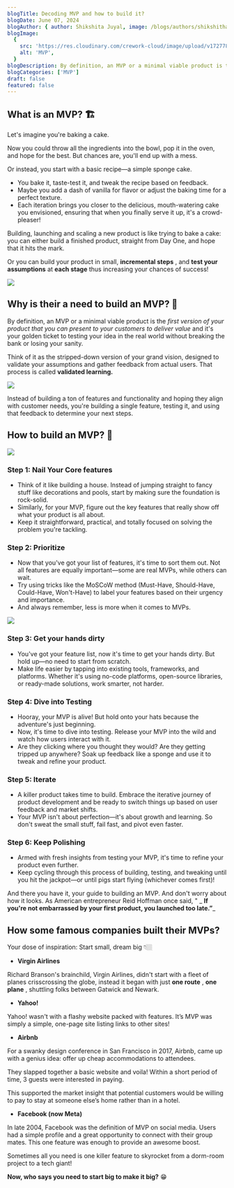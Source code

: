 ```yaml
---
blogTitle: Decoding MVP and how to build it?
blogDate: June 07, 2024
blogAuthor: { author: Shikshita Juyal, image: /blogs/authors/shikshitha.png }
blogImage:
  {
    src: 'https://res.cloudinary.com/crework-cloud/image/upload/v1727780913/blogs/f083b76a-4e4f-4483-b72e-d0978cebabae.png',
    alt: 'MVP',
  }
blogDescription: By definition, an MVP or a minimal viable product is the first version of your product that you can present to your customers to deliver value and it's your golden ticket to testing your idea in the real world without breaking the bank or losing your sanity.
blogCategories: ['MVP']
draft: false
featured: false
---
```


## What is an MVP? 🏗️

Let's imagine you're baking a cake.

Now you could throw all the ingredients into the bowl, pop it in the oven, and hope for the best. But chances are, you'll end up with a mess.

Or instead, you start with a basic recipe—a simple sponge cake.

- You bake it, taste-test it, and tweak the recipe based on feedback.
- Maybe you add a dash of vanilla for flavor or adjust the baking time for a perfect texture.
- Each iteration brings you closer to the delicious, mouth-watering cake you envisioned, ensuring that when you finally serve it up, it's a crowd-pleaser!

Building, launching and scaling a new product is like trying to bake a cake: you can either build a finished product, straight from Day One, and hope that it hits the mark.

Or you can build your product in small, **incremental steps** , and **test your** **assumptions** at **each stage** thus increasing your chances of success!

[![](https://substackcdn.com/image/fetch/w_1456,c_limit,f_auto,q_auto:good,fl_progressive:steep/https%3A%2F%2Fsubstack-post-media.s3.amazonaws.com%2Fpublic%2Fimages%2F7f89afac-60dd-4bf9-801b-39f51f0c20e4_2000x1357.png)](https://substackcdn.com/image/fetch/f_auto,q_auto:good,fl_progressive:steep/https%3A%2F%2Fsubstack-post-media.s3.amazonaws.com%2Fpublic%2Fimages%2F7f89afac-60dd-4bf9-801b-39f51f0c20e4_2000x1357.png)

## Why is their a need to build an MVP? 🧠

By definition, an MVP or a minimal viable product is the _first version of your product that you can present to your customers to deliver value_ and it's your golden ticket to testing your idea in the real world without breaking the bank or losing your sanity.

Think of it as the stripped-down version of your grand vision, designed to validate your assumptions and gather feedback from actual users. That process is called **validated learning.**

[![](https://substackcdn.com/image/fetch/w_1456,c_limit,f_auto,q_auto:good,fl_progressive:steep/https%3A%2F%2Fsubstack-post-media.s3.amazonaws.com%2Fpublic%2Fimages%2F7573723a-806a-42cd-a8c6-8258bd022a16_2000x1096.png)](https://substackcdn.com/image/fetch/f_auto,q_auto:good,fl_progressive:steep/https%3A%2F%2Fsubstack-post-media.s3.amazonaws.com%2Fpublic%2Fimages%2F7573723a-806a-42cd-a8c6-8258bd022a16_2000x1096.png)

Instead of building a ton of features and functionality and hoping they align with customer needs, you're building a single feature, testing it, and using that feedback to determine your next steps.

## How to build an MVP? 🔨

[![](https://substackcdn.com/image/fetch/w_1456,c_limit,f_auto,q_auto:good,fl_progressive:steep/https%3A%2F%2Fsubstack-post-media.s3.amazonaws.com%2Fpublic%2Fimages%2F9886c1d2-acbe-4c34-9604-e47c059bfabf_2000x1398.png)](https://substackcdn.com/image/fetch/f_auto,q_auto:good,fl_progressive:steep/https%3A%2F%2Fsubstack-post-media.s3.amazonaws.com%2Fpublic%2Fimages%2F9886c1d2-acbe-4c34-9604-e47c059bfabf_2000x1398.png)

### Step 1: **Nail Your Core features**

- Think of it like building a house. Instead of jumping straight to fancy stuff like decorations and pools, start by making sure the foundation is rock-solid.
- Similarly, for your MVP, figure out the key features that really show off what your product is all about.
- Keep it straightforward, practical, and totally focused on solving the problem you're tackling.

### Step 2: Prioritize

- Now that you've got your list of features, it's time to sort them out. Not all features are equally important—some are real MVPs, while others can wait.
- Try using tricks like the MoSCoW method (Must-Have, Should-Have, Could-Have, Won't-Have) to label your features based on their urgency and importance.
- And always remember, less is more when it comes to MVPs.

[![](https://substackcdn.com/image/fetch/w_1456,c_limit,f_auto,q_auto:good,fl_progressive:steep/https%3A%2F%2Fsubstack-post-media.s3.amazonaws.com%2Fpublic%2Fimages%2F08ce1d11-073a-44d9-aa21-244b25a67ccd_2000x1516.png)](https://substackcdn.com/image/fetch/f_auto,q_auto:good,fl_progressive:steep/https%3A%2F%2Fsubstack-post-media.s3.amazonaws.com%2Fpublic%2Fimages%2F08ce1d11-073a-44d9-aa21-244b25a67ccd_2000x1516.png)

### Step 3: Get your hands dirty

- You've got your feature list, now it's time to get your hands dirty. But hold up—no need to start from scratch.
- Make life easier by tapping into existing tools, frameworks, and platforms. Whether it's using no-code platforms, open-source libraries, or ready-made solutions, work smarter, not harder.

### Step 4: Dive into Testing

- Hooray, your MVP is alive! But hold onto your hats because the adventure's just beginning.
- Now, it's time to dive into testing. Release your MVP into the wild and watch how users interact with it.
- Are they clicking where you thought they would? Are they getting tripped up anywhere? Soak up feedback like a sponge and use it to tweak and refine your product.

### Step 5: Iterate

- A killer product takes time to build. Embrace the iterative journey of product development and be ready to switch things up based on user feedback and market shifts.
- Your MVP isn't about perfection—it's about growth and learning. So don't sweat the small stuff, fail fast, and pivot even faster.

### Step 6: Keep Polishing

- Armed with fresh insights from testing your MVP, it's time to refine your product even further.
- Keep cycling through this process of building, testing, and tweaking until you hit the jackpot—or until pigs start flying (whichever comes first)!

And there you have it, your guide to building an MVP. And don't worry about how it looks. As American entrepreneur Reid Hoffman once said, " \_ **If you're not embarrassed by your first product, you launched too late.”**\_

## How some famous companies built their MVPs?

Your dose of inspiration: Start small, dream big 👇🏼

- **Virgin Airlines**

Richard Branson's brainchild, Virgin Airlines, didn't start with a fleet of planes crisscrossing the globe, instead it began with just **one route** , **one plane** , shuttling folks between Gatwick and Newark.

- **Yahoo!**

Yahoo! wasn't with a flashy website packed with features. It’s MVP was simply a simple, one-page site listing links to other sites!

- **Airbnb**

For a swanky design conference in San Francisco in 2017, Airbnb, came up with a genius idea: offer up cheap accommodations to attendees.

They slapped together a basic website and voila! Within a short period of time, 3 guests were interested in paying.

This supported the market insight that potential customers would be willing to pay to stay at someone else’s home rather than in a hotel.

- **Facebook (now Meta)**

In late 2004, Facebook was the definition of MVP on social media. Users had a simple profile and a great opportunity to connect with their group mates. This one feature was enough to provide an awesome boost.

Sometimes all you need is one killer feature to skyrocket from a dorm-room project to a tech giant!

**Now, who says you need to start big to make it big?** 😁
